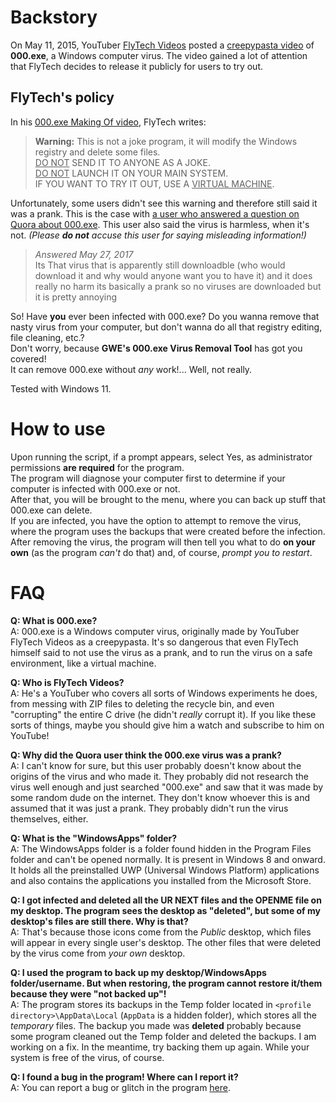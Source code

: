 # Backstory
On May 11, 2015, YouTuber [FlyTech Videos](youtube.com/FlyTechVideos) posted a [creepypasta video](https://www.youtube.com/watch?v=MHlvjC6yOtM) of **000.exe**, a Windows computer virus. The video gained a lot of attention that FlyTech decides to release it publicly for users to try out.
## FlyTech's policy
In his [000.exe Making Of video](https://www.youtube.com/watch?v=e_TYnADDsLQ), FlyTech writes:

> **Warning:**
> This is not a joke program, it will modify the Windows registry and delete some files.  
> <ins>DO NOT</ins> SEND IT TO ANYONE AS A JOKE.  
> <ins>DO NOT</ins> LAUNCH IT ON YOUR MAIN SYSTEM.  
> IF YOU WANT TO TRY IT OUT, USE A <ins>VIRTUAL MACHINE</ins>.

Unfortunately, some users didn't see this warning and therefore still said it was a prank. This is the case with [a user who answered a question on Quora about 000.exe](https://qr.ae/pGLpAt). This user also said the virus is harmless, when it's not. *(Please **do not** accuse this user for saying misleading information!)*

> *Answered May 27, 2017*  
> Its That virus that is apparently still downloadble (who would download it and why would anyone want you to have it) and it does really no harm its basically a prank so no viruses are downloaded but it is pretty annoying

So! Have **you** ever been infected with 000.exe? Do you wanna remove that nasty virus from your computer, but don't wanna do all that registry editing, file cleaning, etc.?  
Don't worry, because **GWE's 000.exe Virus Removal Tool** has got you covered!  
It can remove 000.exe without *any* work!... Well, not really.

Tested with Windows 11.

# How to use
Upon running the script, if a prompt appears, select Yes, as administrator permissions **are required** for the program.  
The program will diagnose your computer first to determine if your computer is infected with 000.exe or not.  
After that, you will be brought to the menu, where you can back up stuff that 000.exe can delete.  
If you are infected, you have the option to attempt to remove the virus, where the program uses the backups that were created before the infection.  
After removing the virus, the program will then tell you what to do **on your own** (as the program *can't* do that) and, of course, *prompt you to restart*.

# FAQ
**Q: What is 000.exe?**  
A: 000.exe is a Windows computer virus, originally made by YouTuber FlyTech Videos as a creepypasta. It's so dangerous that even FlyTech himself said to not use the virus as a prank, and to run the virus on a safe environment, like a virtual machine.

**Q: Who is FlyTech Videos?**  
A: He's a YouTuber who covers all sorts of Windows experiments he does, from messing with ZIP files to deleting the recycle bin, and even "corrupting" the entire C drive (he didn't *really* corrupt it). If you like these sorts of things, maybe you should give him a watch and subscribe to him on YouTube!

**Q: Why did the Quora user think the 000.exe virus was a prank?**  
A: I can't know for sure, but this user probably doesn't know about the origins of the virus and who made it. They probably did not research the virus well enough and just searched "000.exe" and saw that it was made by some random dude on the internet. They don't know whoever this is and assumed that it was just a prank. They probably didn't run the virus themselves, either.

**Q: What is the "WindowsApps" folder?**  
A: The WindowsApps folder is a folder found hidden in the Program Files folder and can't be opened normally. It is present in Windows 8 and onward. It holds all the preinstalled UWP (Universal Windows Platform) applications and also contains the applications you installed from the Microsoft Store.

**Q: I got infected and deleted all the UR NEXT files and the OPENME file on my desktop. The program sees the desktop as "deleted", but some of my desktop's files are still there. Why is that?**  
A: That's because those icons come from the *Public* desktop, which files will appear in every single user's desktop. The other files that were deleted by the virus come from *your own* desktop.

**Q: I used the program to back up my desktop/WindowsApps folder/username. But when restoring, the program cannot restore it/them because they were "not backed up"!**  
A: The program stores its backups in the Temp folder located in `<profile directory>\AppData\Local` (`AppData` is a hidden folder), which stores all the *temporary* files. The backup you made was **deleted** probably because some program cleaned out the Temp folder and deleted the backups. I am working on a fix. In the meantime, try backing them up again. While your system is free of the virus, of course.  

**Q: I found a bug in the program! Where can I report it?**  
A: You can report a bug or glitch in the program [here](https://github.com/gamingwithevets/000exefix/issues/new).
